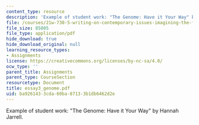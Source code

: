 ```yaml
---
content_type: resource
description: 'Example of student work: "The Genome: Have it Your Way" by Hannah Jarrell.'
file: /courses/21w-730-5-writing-on-contemporary-issues-imagining-the-future-fall-2007/ba9261433cda60ba87133b1db6462d2e_essay3_genome.pdf
file_size: 85805
file_type: application/pdf
hide_download: true
hide_download_original: null
learning_resource_types:
- Assignments
license: https://creativecommons.org/licenses/by-nc-sa/4.0/
ocw_type: ''
parent_title: Assignments
parent_type: CourseSection
resourcetype: Document
title: essay3_genome.pdf
uid: ba926143-3cda-60ba-8713-3b1db6462d2e
---
```

Example of student work: "The Genome: Have it Your Way" by Hannah Jarrell.